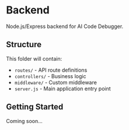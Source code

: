 # Backend

Node.js/Express backend for AI Code Debugger.

## Structure

This folder will contain:
- `routes/` - API route definitions
- `controllers/` - Business logic
- `middleware/` - Custom middleware
- `server.js` - Main application entry point

## Getting Started

Coming soon...
